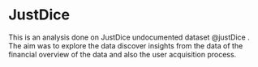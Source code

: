 # JustDice

This is an analysis done on JustDice undocumented dataset @justDice . The aim was to explore the data discover insights from the data of the financial overview of the data and also the user acquisition process.
